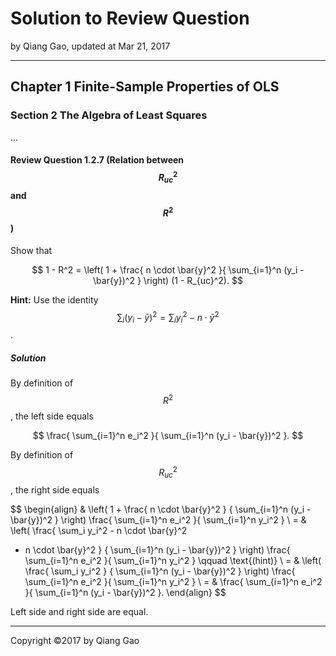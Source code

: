 # Solution to Review Question

by Qiang Gao, updated at Mar 21, 2017

---

## Chapter 1 Finite-Sample Properties of OLS

### Section 2 The Algebra of Least Squares

...

#### Review Question 1.2.7 (Relation between $$ R_{uc}^2 $$ and $$ R^2 $$)

Show that

$$
1 - R^2 = \left( 1 + \frac{ n \cdot \bar{y}^2 }{ \sum_{i=1}^n (y_i - \bar{y})^2 } \right)
(1 - R_{uc}^2).
$$

**Hint:** Use the identity $$ \sum_i (y_i - \bar{y})^2 = \sum_i y_i^2 - n \cdot \bar{y}^2 $$.

##### Solution

By definition of $$ R^2 $$, the left side equals

$$
\frac{ \sum_{i=1}^n e_i^2 }{ \sum_{i=1}^n (y_i - \bar{y})^2 }.
$$

By definition of $$ R_{uc}^2 $$, the right side equals

$$
\begin{align}
  & \left( 1 + \frac{ n \cdot \bar{y}^2 }
  { \sum_{i=1}^n (y_i - \bar{y})^2 } \right)
  \frac{ \sum_{i=1}^n e_i^2 }{ \sum_{i=1}^n y_i^2 }
  \\
  = &
  \left( \frac{ \sum_i y_i^2 - n \cdot \bar{y}^2 
  + n \cdot \bar{y}^2 }
  { \sum_{i=1}^n (y_i - \bar{y})^2 } \right)
  \frac{ \sum_{i=1}^n e_i^2 }{ \sum_{i=1}^n y_i^2 }
  \qquad
  \text{(hint)}
  \\
  = &
  \left( \frac{ \sum_i y_i^2  }
  { \sum_{i=1}^n (y_i - \bar{y})^2 } \right)
  \frac{ \sum_{i=1}^n e_i^2 }{ \sum_{i=1}^n y_i^2 }
  \\
  = &
  \frac{ \sum_{i=1}^n e_i^2 }{ \sum_{i=1}^n 
  (y_i - \bar{y})^2 }.
\end{align}
$$

Left side and right side are equal.

---

Copyright ©2017 by Qiang Gao